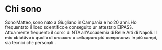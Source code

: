 # Chi sono

Sono Matteo, sono nato a Giugliano in Campania e ho 20 anni. Ho frequentato il liceo scientifico e conseguito un attestato EIPASS. Attualmente frequento il corso di NTA all'Accademia di Belle Arti di Napoli. Il mio obiettivo è quello di crescere e sviluppare più competenze in più campi, sia tecnici che personali .
